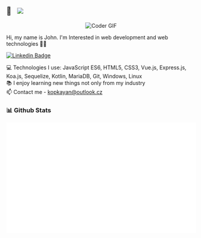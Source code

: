 ## 💾  &nbsp; ![](https://visitor-badge.glitch.me/badge?page_id=kopkaa.kopkaa&style=flat-square&color=0088cc)
<p align="center">

  <img src="https://media4.giphy.com/media/CdxBRh8v9pVJIrd4J3/giphy.gif?cid=ecf05e47v0l868lhjn3zl7ebs65ebozhiqs3jzl61q59mw3b&rid=giphy.gif&ct=g" alt="Coder GIF" width="600" height="400">
  
</p>



Hi, my name is John. I'm Interested in web development and web technologies 🧑‍💻 <br>

[![Linkedin Badge](https://img.shields.io/badge/-LinkedIn-0e76a8?style=flat-square&logo=Linkedin&logoColor=white)](https://www.linkedin.com/in/jan-hrom%C3%A1dka-ba3820197//)

💻 Technologies I use: JavaScript ES6, HTML5, CSS3, Vue.js, Express.js, Koa.js, Sequelize, Kotlin, MariaDB, Git, Windows, Linux <br>
📚 I enjoy learning new things not only from my industry<br>
📫 Contact me -  kopkayan@outlook.cz<br>

### 📊 Github Stats
<a href='https://github.com/kopkaa/github-stats'>
  
![Most Used Languages](https://raw.githubusercontent.com/kopkaa/github-stats/master/generated/languages.svg)
 </a>

<!--
**kopkaa/kopkaa** is a ✨ _special_ ✨ repository because its `README.md` (this file) appears on your GitHub profile.

Here are some ideas to get you started:

- 🔭 I’m currently working on ...
- 🌱 I’m currently learning ...
- 👯 I’m looking to collaborate on ...
- 🤔 I’m looking for help with ...
- 💬 Ask me about ...
- 📫 How to reach me: ...
- 😄 Pronouns: ...
- ⚡ Fun fact: ...
-->
